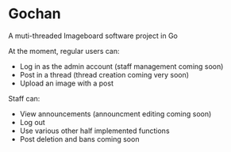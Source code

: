 Gochan
=======

A muti-threaded Imageboard software project in Go

At the moment, regular users can:<br />
- Log in as the admin account (staff management coming soon)
- Post in a thread (thread creation coming very soon)
- Upload an image with a post

Staff can:
- View announcements (announcment editing coming soon)
- Log out
- Use various other half implemented functions
- Post deletion and bans coming soon
